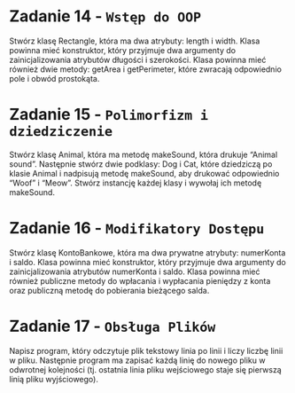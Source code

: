 # Zadanie 14 - `Wstęp do OOP`

Stwórz klasę Rectangle, która ma dwa atrybuty: length i width. Klasa powinna mieć konstruktor, który przyjmuje dwa argumenty do zainicjalizowania atrybutów długości i szerokości. Klasa powinna mieć również dwie metody: getArea i getPerimeter, które zwracają odpowiednio pole i obwód prostokąta.

# Zadanie 15 - `Polimorfizm i dziedziczenie`

Stwórz klasę Animal, która ma metodę makeSound, która drukuje “Animal sound”. Następnie stwórz dwie podklasy: Dog i Cat, które dziedziczą po klasie Animal i nadpisują metodę makeSound, aby drukować odpowiednio “Woof” i “Meow”. Stwórz instancję każdej klasy i wywołaj ich metodę makeSound.

# Zadanie 16 - `Modifikatory Dostępu`

 Stwórz klasę KontoBankowe, która ma dwa prywatne atrybuty: numerKonta i saldo. Klasa powinna mieć konstruktor, który przyjmuje dwa argumenty do zainicjalizowania atrybutów numerKonta i saldo. Klasa powinna mieć również publiczne metody do wpłacania i wypłacania pieniędzy z konta oraz publiczną metodę do pobierania bieżącego salda.

# Zadanie 17 - `Obsługa Plików`

Napisz program, który odczytuje plik tekstowy linia po linii i liczy liczbę linii w pliku. Następnie program ma zapisać każdą linię do nowego pliku w odwrotnej kolejności (tj. ostatnia linia pliku wejściowego staje się pierwszą linią pliku wyjściowego).